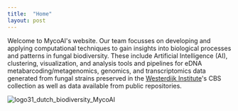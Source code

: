 ```yaml
---
title:  "Home"
layout: post
---
```


Welcome to MycoAI's website. 
Our team focusses on developing and applying computational techniques to gain insights into biological processes and patterns in fungal biodiversity.
These include Artificial Intelligence (AI), clustering, visualization, and analysis tools and pipelines for eDNA metabarcoding/metagenomics, genomics, and 
transcriptomics data generated from fungal strains preserved in the [Westerdijk Institute](https://wi.knaw.nl/)'s CBS collection as well as data available from public repositories.

![logo31_dutch_biodiversity_MycoAI](https://github.com/user-attachments/assets/2515b095-521d-4ad1-9b64-b2f936cf601b)
